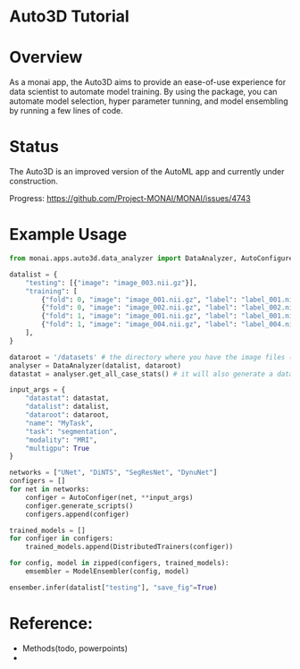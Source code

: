 # Auto3D Tutorial

# Overview

As a monai app, the Auto3D aims to provide an ease-of-use experience for data scientist to automate model training. By using the package, you can automate model selection, hyper parameter tunning, and model ensembling by running a few lines of code.


# Status
The Auto3D is an improved version of the AutoML app and currently under construction.

Progress:
https://github.com/Project-MONAI/MONAI/issues/4743

# Example Usage

```python
from monai.apps.auto3d.data_analyzer import DataAnalyzer, AutoConfigurer

datalist = {
    "testing": [{"image": "image_003.nii.gz"}],
    "training": [
        {"fold": 0, "image": "image_001.nii.gz", "label": "label_001.nii.gz"},
        {"fold": 0, "image": "image_002.nii.gz", "label": "label_002.nii.gz"},
        {"fold": 1, "image": "image_001.nii.gz", "label": "label_001.nii.gz"},
        {"fold": 1, "image": "image_004.nii.gz", "label": "label_004.nii.gz"},
    ],
}

dataroot = '/datasets' # the directory where you have the image files (in this example we're using nii.gz)
analyser = DataAnalyzer(datalist, dataroot)
datastat = analyser.get_all_case_stats() # it will also generate a data_stats.yaml that saves the stats

input_args = {
    "datastat": datastat,
    "datalist": datalist,
    "dataroot": dataroot,
    "name": "MyTask",
    "task": "segmentation",
    "modality": "MRI",
    "multigpu": True
}

networks = ["UNet", "DiNTS", "SegResNet", "DynuNet"]
configers = []
for net in networks:
    configer = AutoConfiger(net, **input_args)
    configer.generate_scripts()
    configers.append(configer)

trained_models = []
for configer in configers:
    trained_models.append(DistributedTrainers(configer))

for config, model in zipped(configers, trained_models):
    emsembler = ModelEnsembler(config, model)

ensember.infer(datalist["testing"], "save_fig"=True)

```
# Reference:
- Methods(todo, powerpoints)
-
